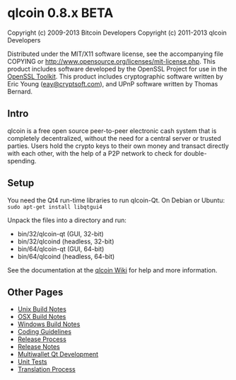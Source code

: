 qlcoin 0.8.x BETA
====================

Copyright (c) 2009-2013 Bitcoin Developers
Copyright (c) 2011-2013 qlcoin Developers

Distributed under the MIT/X11 software license, see the accompanying
file COPYING or http://www.opensource.org/licenses/mit-license.php.
This product includes software developed by the OpenSSL Project for use in the [OpenSSL Toolkit](http://www.openssl.org/). This product includes
cryptographic software written by Eric Young ([eay@cryptsoft.com](mailto:eay@cryptsoft.com)), and UPnP software written by Thomas Bernard.


Intro
---------------------
qlcoin is a free open source peer-to-peer electronic cash system that is
completely decentralized, without the need for a central server or trusted
parties.  Users hold the crypto keys to their own money and transact directly
with each other, with the help of a P2P network to check for double-spending.


Setup
---------------------
You need the Qt4 run-time libraries to run qlcoin-Qt. On Debian or Ubuntu:
	`sudo apt-get install libqtgui4`

Unpack the files into a directory and run:

- bin/32/qlcoin-qt (GUI, 32-bit)
- bin/32/qlcoind (headless, 32-bit)
- bin/64/qlcoin-qt (GUI, 64-bit)
- bin/64/qlcoind (headless, 64-bit)

See the documentation at the [qlcoin Wiki](http://qlcoin.info)
for help and more information.


Other Pages
---------------------
- [Unix Build Notes](build-unix.md)
- [OSX Build Notes](build-osx.md)
- [Windows Build Notes](build-msw.md)
- [Coding Guidelines](coding.md)
- [Release Process](release-process.md)
- [Release Notes](release-notes.md)
- [Multiwallet Qt Development](multiwallet-qt.md)
- [Unit Tests](unit-tests.md)
- [Translation Process](translation_process.md)

